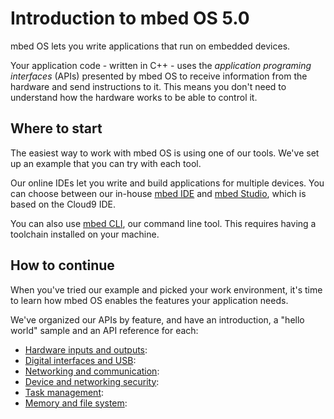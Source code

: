 # Introduction to mbed OS 5.0

mbed OS lets you write applications that run on embedded devices. 

Your application code - written in C++ - uses the *application programing interfaces* (APIs) presented by mbed OS to receive information from the hardware and send instructions to it. This means you don't need to understand how the hardware works to be able to control it.

## Where to start

The easiest way to work with mbed OS is using one of our tools. We've set up an example that you can try with each tool.

Our online IDEs let you write and build applications for multiple devices. You can choose between our in-house [mbed IDE]() and [mbed Studio](), which is based on the Cloud9 IDE.

You can also use [mbed CLI](), our command line tool. This requires having a toolchain installed on your machine. 

## How to continue

When you've tried our example and picked your work environment, it's time to learn how mbed OS enables the features your application needs.

We've organized our APIs by feature, and have an introduction, a "hello world" sample and an API reference for each:

* [Hardware inputs and outputs]():
* [Digital interfaces and USB]():
* [Networking and communication]():
* [Device and networking security]():
* [Task management]():
* [Memory and file system](): 
